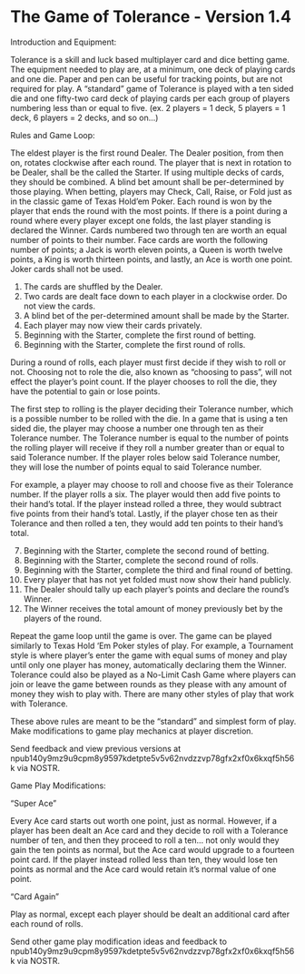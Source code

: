 # The Game of Tolerance - Version 1.4

Introduction and Equipment:

Tolerance is a skill and luck based multiplayer card and dice betting game. The equipment needed to play are, at a minimum, one
deck of playing cards and one die. Paper and pen can be useful for tracking points, but are not required for play. A “standard” game
of Tolerance is played with a ten sided die and one fifty-two card deck of playing cards per each group of players numbering less
than or equal to five. (ex. 2 players = 1 deck, 5 players = 1 deck, 6 players = 2 decks, and so on...)

Rules and Game Loop:

The eldest player is the first round Dealer. The Dealer position, from then on, rotates clockwise after each round. The player that is
next in rotation to be Dealer, shall be the called the Starter. If using multiple decks of cards, they should be combined.
A blind bet amount shall be per-determined by those playing. When betting, players may Check, Call, Raise, or Fold just as in the
classic game of Texas Hold’em Poker.
Each round is won by the player that ends the round with the most points. If there is a point during a round where every player except
one folds, the last player standing is declared the Winner.
Cards numbered two through ten are worth an equal number of points to their number. Face cards are worth the following number of
points; a Jack is worth eleven points, a Queen is worth twelve points, a King is worth thirteen points, and lastly, an Ace is worth one
point. Joker cards shall not be used.

1. The cards are shuffled by the Dealer.
2. Two cards are dealt face down to each player in a clockwise order. Do not view the cards.
3. A blind bet of the per-determined amount shall be made by the Starter.
4. Each player may now view their cards privately.
5. Beginning with the Starter, complete the first round of betting.
6. Beginning with the Starter, complete the first round of rolls.

During a round of rolls, each player must first decide if they wish to roll or not. Choosing not to role the die, also known as
“choosing to pass”, will not effect the player’s point count. If the player chooses to roll the die, they have the potential to gain or lose
points.

The first step to rolling is the player deciding their Tolerance number, which is a possible number to be rolled with the die. In a game
that is using a ten sided die, the player may choose a number one through ten as their Tolerance number. The Tolerance number is
equal to the number of points the rolling player will receive if they roll a number greater than or equal to said Tolerance number. If
the player roles below said Tolerance number, they will lose the number of points equal to said Tolerance number.

For example, a player may choose to roll and choose five as their Tolerance number. If the player rolls a six. The player would then
add five points to their hand’s total. If the player instead rolled a three, they would subtract five points from their hand’s total. Lastly,
if the player chose ten as their Tolerance and then rolled a ten, they would add ten points to their hand’s total.

7. Beginning with the Starter, complete the second round of betting.
8. Beginning with the Starter, complete the second round of rolls.
9. Beginning with the Starter, complete the third and final round of betting.
10. Every player that has not yet folded must now show their hand publicly.
11. The Dealer should tally up each player’s points and declare the round’s Winner.
12. The Winner receives the total amount of money previously bet by the players of the round.

Repeat the game loop until the game is over. The game can be played similarly to Texas Hold ‘Em Poker styles of play. For example,
a Tournament style is where player’s enter the game with equal sums of money and play until only one player has money,
automatically declaring them the Winner. Tolerance could also be played as a No-Limit Cash Game where players can join or leave
the game between rounds as they please with any amount of money they wish to play with. There are many other styles of play that
work with Tolerance.

These above rules are meant to be the “standard” and simplest form of play. Make modifications to game play mechanics at player discretion.

Send feedback and view previous versions at npub140y9mz9u9cpm8y9597kdetpte5v5v62nvdzzvp78gfx2xf0x6kxqf5h56k via NOSTR.


Game Play Modifications:

“Super Ace”

Every Ace card starts out worth one point, just as normal. However, if a player has been dealt an Ace card and they decide to roll with
a Tolerance number of ten, and then they proceed to roll a ten… not only would they gain the ten points as normal, but the Ace card
would upgrade to a fourteen point card. If the player instead rolled less than ten, they would lose ten points as normal and the Ace
card would retain it’s normal value of one point.

“Card Again”

Play as normal, except each player should be dealt an additional card after each round of rolls.


Send other game play modification ideas and feedback to npub140y9mz9u9cpm8y9597kdetpte5v5v62nvdzzvp78gfx2xf0x6kxqf5h56k via NOSTR.
